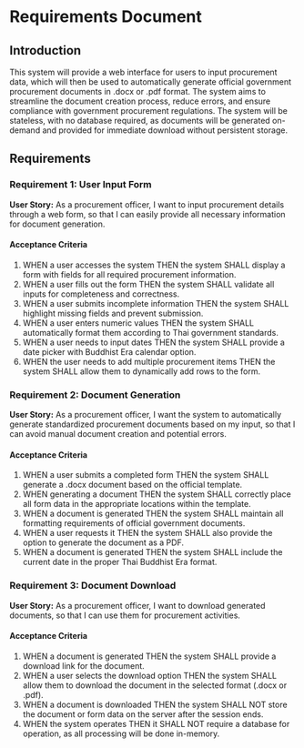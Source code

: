 # Requirements Document

## Introduction

This system will provide a web interface for users to input procurement data, which will then be used to automatically generate official government procurement documents in .docx or .pdf format. The system aims to streamline the document creation process, reduce errors, and ensure compliance with government procurement regulations. The system will be stateless, with no database required, as documents will be generated on-demand and provided for immediate download without persistent storage.

## Requirements

### Requirement 1: User Input Form

**User Story:** As a procurement officer, I want to input procurement details through a web form, so that I can easily provide all necessary information for document generation.

#### Acceptance Criteria

1. WHEN a user accesses the system THEN the system SHALL display a form with fields for all required procurement information.
2. WHEN a user fills out the form THEN the system SHALL validate all inputs for completeness and correctness.
3. WHEN a user submits incomplete information THEN the system SHALL highlight missing fields and prevent submission.
4. WHEN a user enters numeric values THEN the system SHALL automatically format them according to Thai government standards.
5. WHEN a user needs to input dates THEN the system SHALL provide a date picker with Buddhist Era calendar option.
6. WHEN the user needs to add multiple procurement items THEN the system SHALL allow them to dynamically add rows to the form.

### Requirement 2: Document Generation

**User Story:** As a procurement officer, I want the system to automatically generate standardized procurement documents based on my input, so that I can avoid manual document creation and potential errors.

#### Acceptance Criteria

1. WHEN a user submits a completed form THEN the system SHALL generate a .docx document based on the official template.
2. WHEN generating a document THEN the system SHALL correctly place all form data in the appropriate locations within the template.
3. WHEN a document is generated THEN the system SHALL maintain all formatting requirements of official government documents.
4. WHEN a user requests it THEN the system SHALL also provide the option to generate the document as a PDF.
5. WHEN a document is generated THEN the system SHALL include the current date in the proper Thai Buddhist Era format.

### Requirement 3: Document Download

**User Story:** As a procurement officer, I want to download generated documents, so that I can use them for procurement activities.

#### Acceptance Criteria

1. WHEN a document is generated THEN the system SHALL provide a download link for the document.
2. WHEN a user selects the download option THEN the system SHALL allow them to download the document in the selected format (.docx or .pdf).
3. WHEN a document is downloaded THEN the system SHALL NOT store the document or form data on the server after the session ends.
4. WHEN the system operates THEN it SHALL NOT require a database for operation, as all processing will be done in-memory.